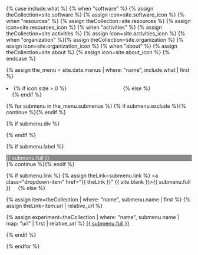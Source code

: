 {% case include.what %}
{% when "software" %}	 {% assign theCollection=site.software %}	{% assign icon=site.software_icon %}
{% when "resources" %}	 {% assign theCollection=site.resources %}	{% assign icon=site.resources_icon %}
{% when "activities" %}	 {% assign theCollection=site.activities %}	{% assign icon=site.activities_icon %}
{% when "organization" %}{% assign theCollection=site.organization %}	{% assign icon=site.organization_icon %}
{% when "about" %}	 {% assign theCollection=site.about %}     	{% assign icon=site.about_icon %}
{% endcase %}

{% assign the_menu = site.data.menus | where: "name", include.what | first %}

<li class="nav-item dropdown px-4">
{% if icon.size > 0 %}
<a class="nav-link dropdown-toggle" href="#" id="navbarDropdown" role="button" data-toggle="dropdown" aria-haspopup="true" aria-expanded="false" style="color: #fff;">{{ the_menu.full }}&nbsp;&nbsp;<img src="{{ icon | relative_url }}" height="16" width="16"></a>
{% else %}
<a class="nav-link dropdown-toggle" href="#" id="navbarDropdown" role="button" data-toggle="dropdown" aria-haspopup="true" aria-expanded="false" style="color: #fff;">{{ the_menu.full }}</a>
{% endif %}

<div class="dropdown-menu" aria-labelledby="navbarDropdown">

{% for submenu in the_menu.submenus %}
{% if submenu.exclude %}{% continue %}{% endif %}

{% if submenu.div %}<div class="dropdown-divider"></div>{% endif %}

{% if submenu.label %}<div class="dropdown-item" style="color: #fff; background-color: #888;">{{ submenu.full }}</div>{% continue %}{% endif %}


{% if submenu.link %}
{% assign theLink=submenu.link %}
<a class="dropdown-item" href="{{ theLink }}" {{ site.blank }}>{{ submenu.full }}&nbsp;<img src="{{ site.external_icon | relative_url }}" height="12" width="12"></a>
{% else %}

{% assign item=theCollection | where: "name", submenu.name | first %}
{% assign theLink=item.url | relative_url %}

{% assign experiment=theCollection | where: "name", submenu.name | map: "url" | first | relative_url %}
<a class="dropdown-item" href="{{ theLink }}">{{ submenu.full }}</a>

{% endif %}





{% endfor %}

</div>
</li>

